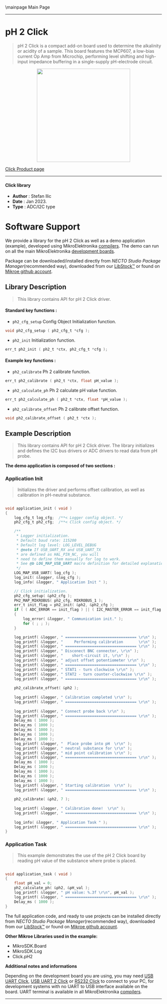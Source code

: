 \mainpage Main Page

---
# pH 2 Click

> pH 2 Click is a compact add-on board used to determine the alkalinity or acidity of a sample. This board features the MCP607, a low-bias current Op Amp from Microchip, performing level shifting and high-input impedance buffering in a single-supply pH-electrode circuit.

<p align="center">
  <img src="https://download.mikroe.com/images/click_for_ide/ph2_click.png" height=300px>
</p>

[Click Product page](https://www.mikroe.com/ph-2-click)

---


#### Click library

- **Author**        : Stefan Ilic
- **Date**          : Jan 2023.
- **Type**          : ADC/I2C type


# Software Support

We provide a library for the pH 2 Click
as well as a demo application (example), developed using MikroElektronika
[compilers](https://www.mikroe.com/necto-studio).
The demo can run on all the main MikroElektronika [development boards](https://www.mikroe.com/development-boards).

Package can be downloaded/installed directly from *NECTO Studio Package Manager*(recommended way), downloaded from our [LibStock&trade;](https://libstock.mikroe.com) or found on [Mikroe github account](https://github.com/MikroElektronika/mikrosdk_click_v2/tree/master/clicks).

## Library Description

> This library contains API for pH 2 Click driver.

#### Standard key functions :

- `ph2_cfg_setup` Config Object Initialization function.
```c
void ph2_cfg_setup ( ph2_cfg_t *cfg );
```

- `ph2_init` Initialization function.
```c
err_t ph2_init ( ph2_t *ctx, ph2_cfg_t *cfg );
```

#### Example key functions :

- `ph2_calibrate` Ph 2 calibrate function.
```c
err_t ph2_calibrate ( ph2_t *ctx, float pH_value );
```

- `ph2_calculate_ph` Ph 2 calculate pH value function.
```c
err_t ph2_calculate_ph ( ph2_t *ctx, float *pH_value );
```

- `ph2_calibrate_offset` Ph 2 calibrate offset function.
```c
void ph2_calibrate_offset ( ph2_t *ctx );
```

## Example Description

> This library contains API for pH 2 Click driver. 
The library initializes and defines the I2C bus drivers or 
ADC drivers to read data from pH probe.

**The demo application is composed of two sections :**

### Application Init

> Initializes the driver and performs offset calibration, 
as well as calibration in pH-neutral substance.

```c

void application_init ( void )
{
    log_cfg_t log_cfg;  /**< Logger config object. */
    ph2_cfg_t ph2_cfg;  /**< Click config object. */

    /** 
     * Logger initialization.
     * Default baud rate: 115200
     * Default log level: LOG_LEVEL_DEBUG
     * @note If USB_UART_RX and USB_UART_TX 
     * are defined as HAL_PIN_NC, you will 
     * need to define them manually for log to work. 
     * See @b LOG_MAP_USB_UART macro definition for detailed explanation.
     */
    LOG_MAP_USB_UART( log_cfg );
    log_init( &logger, &log_cfg );
    log_info( &logger, " Application Init " );

    // Click initialization.
    ph2_cfg_setup( &ph2_cfg );
    PH2_MAP_MIKROBUS( ph2_cfg, MIKROBUS_1 );
    err_t init_flag = ph2_init( &ph2, &ph2_cfg );
    if ( ( ADC_ERROR == init_flag ) || ( I2C_MASTER_ERROR == init_flag ) )
    {
        log_error( &logger, " Communication init." );
        for ( ; ; );
    }

    log_printf( &logger, " ================================ \r\n" );
    log_printf( &logger, "     Performing calibration       \r\n" );
    log_printf( &logger, " ================================ \r\n" );
    log_printf( &logger, " Disconect BNC connector, \r\n" );
    log_printf( &logger, "    short-circuit it, \r\n" );
    log_printf( &logger, " adjust offset potentiometer \r\n" );
    log_printf( &logger, " ================================ \r\n" );
    log_printf( &logger, " STAT1 - turn clockwise \r\n" );
    log_printf( &logger, " STAT2 - turn counter-clockwise \r\n" );
    log_printf( &logger, " ================================ \r\n" );
    
    ph2_calibrate_offset( &ph2 );
    
    log_printf( &logger, " Calibration completed \r\n" );
    log_printf( &logger, " ================================ \r\n" );
    
    log_printf( &logger, " Connect probe back \r\n" );
    log_printf( &logger, " ================================ \r\n" );
    Delay_ms ( 1000 );
    Delay_ms ( 1000 );
    Delay_ms ( 1000 );
    Delay_ms ( 1000 );
    Delay_ms ( 1000 );
    log_printf( &logger, "  Place probe into pH  \r\n" );
    log_printf( &logger, " neutral substance for \r\n" );
    log_printf( &logger, " mid point calibration \r\n" );
    log_printf( &logger, " ================================ \r\n" );
    Delay_ms ( 1000 );
    Delay_ms ( 1000 );
    Delay_ms ( 1000 );
    Delay_ms ( 1000 );
    Delay_ms ( 1000 );
    log_printf( &logger, " Starting calibration  \r\n" );
    log_printf( &logger, " ================================ \r\n" );  
    
    ph2_calibrate( &ph2, 7 );
    
    log_printf( &logger, " Calibration done!  \r\n" );
    log_printf( &logger, " ================================ \r\n" ); 
    
    log_info( &logger, " Application Task " );
    log_printf( &logger, " ================================ \r\n" ); 
}

```

### Application Task

> This example demonstrates the use of the pH 2 Click board by 
reading pH value of the substance where probe is placed.

```c

void application_task ( void ) 
{
    float pH_val = 0;
    ph2_calculate_ph( &ph2, &pH_val );
    log_printf( &logger, " pH value: %.3f \r\n", pH_val );
    log_printf( &logger, " ================================ \r\n" ); 
    Delay_ms ( 1000 );
}

```


The full application code, and ready to use projects can be installed directly from *NECTO Studio Package Manager*(recommended way), downloaded from our [LibStock&trade;](https://libstock.mikroe.com) or found on [Mikroe github account](https://github.com/MikroElektronika/mikrosdk_click_v2/tree/master/clicks).

**Other Mikroe Libraries used in the example:**

- MikroSDK.Board
- MikroSDK.Log
- Click.pH2

**Additional notes and informations**

Depending on the development board you are using, you may need
[USB UART Click](https://www.mikroe.com/usb-uart-click),
[USB UART 2 Click](https://www.mikroe.com/usb-uart-2-click) or
[RS232 Click](https://www.mikroe.com/rs232-click) to connect to your PC, for
development systems with no UART to USB interface available on the board. UART
terminal is available in all MikroElektronika
[compilers](https://shop.mikroe.com/compilers).

---
